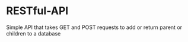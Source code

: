 # RESTful-API
Simple API that takes GET and POST requests to add or return parent or children to a database
